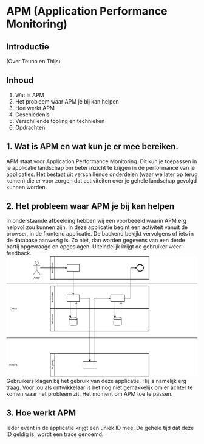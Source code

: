 # APM (Application Performance Monitoring)

## Introductie
(Over Teuno en Thijs)

## Inhoud
1. Wat is APM
2. Het probleem waar APM je bij kan helpen
3. Hoe werkt APM
4. Geschiedenis
5. Verschillende tooling en technieken
6. Opdrachten

## 1. Wat is APM en wat kun je er mee bereiken.
APM staat voor Application Performance Monitoring. Dit kun je toepassen in je applicatie landschap om beter inzicht te krijgen in de performance van je applicaties. 
Het bestaat uit verschillende onderdelen (waar we later op terug komen) die er voor zorgen dat activiteiten over je gehele landschap gevolgd kunnen worden. 

## 2. Het probleem waar APM je bij kan helpen
In onderstaande afbeelding hebben wij een voorbeeeld waarin APM erg helpvol zou kunnen zijn. In deze applicatie begint een activiteit vanuit de browser, in de frontend applicatie. De backend bekijkt vervolgens of iets in de database aanwezig is. Zo niet, dan worden gegevens van een derde partij opgevraagd en opgeslagen. Uiteindelijk krijgt de gebruiker weer feedback.
![Het probleem](img/pres_het_probleem.png)
Gebruikers klagen bij het gebruik van deze applicatie. Hij is namelijk erg traag. Voor jou als ontwikkelaar is het nog niet gemakkelijk om er achter te komen waar het probleem zit. Het moment om APM toe te passen.

## 3. Hoe werkt APM
Ieder event in de applicatie krijgt een uniek ID mee. De gehele tijd dat deze ID geldig is, wordt een trace genoemd. 